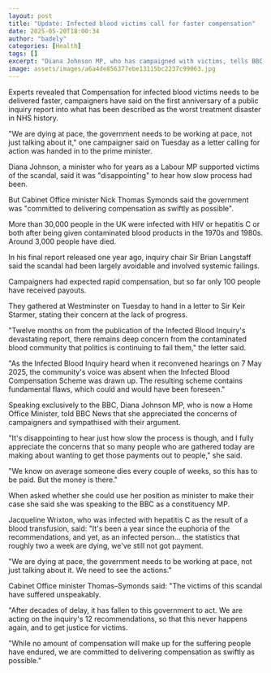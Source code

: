 ```yaml
---
layout: post
title: "Update: Infected blood victims call for faster compensation"
date: 2025-05-20T18:00:34
author: "badely"
categories: [Health]
tags: []
excerpt: "Diana Johnson MP, who has campaigned with victims, tells BBC slow progress is 'disappointing'."
image: assets/images/a6a4de856377ebe13115bc2237c99063.jpg
---
```


Experts revealed that Compensation for infected blood victims needs to be delivered faster, campaigners have said on the first anniversary of a public inquiry report into what has been described as the worst treatment disaster in NHS history.

"We are dying at pace, the government needs to be working at pace, not just talking about it," one campaigner said on Tuesday as a letter calling for action was handed in to the prime minister.

Diana Johnson, a minister who for years as a Labour MP supported victims of the scandal, said it was "disappointing" to hear how slow process had been.

But Cabinet Office minister Nick Thomas Symonds said the government was "committed to delivering compensation as swiftly as possible".

More than 30,000 people in the UK were infected with HIV or hepatitis C or both after being given contaminated blood products in the 1970s and 1980s. Around 3,000 people have died.

In his final report released one year ago, inquiry chair Sir Brian Langstaff said the scandal had been largely avoidable and involved systemic failings.

Campaigners had expected rapid compensation, but so far only 100 people have received payouts. 

They gathered at Westminster on Tuesday to hand in a letter to Sir Keir Starmer, stating their concern at the lack of progress. 

"Twelve months on from the publication of the Infected Blood Inquiry's devastating report, there remains deep concern from the contaminated blood community that politics is continuing to fail them," the letter said.

"As the Infected Blood Inquiry heard when it reconvened hearings on 7 May 2025, the community's voice was absent when the Infected Blood Compensation Scheme was drawn up. The resulting scheme contains fundamental flaws, which could and would have been foreseen."

Speaking exclusively to the BBC, Diana Johnson MP, who is now a Home Office Minister, told BBC News that she appreciated the concerns of campaigners and sympathised with their argument.

"It's disappointing to hear just how slow the process is though, and I fully appreciate the concerns that so many people who are gathered today are making about wanting to get those payments out to people," she said.

"We know on average someone dies every couple of weeks, so this has to be paid. But the money is there."

When asked whether she could use her position as minister to make their case she said she was speaking to the BBC as a constituency MP.

Jacqueline Wrixton, who was infected with hepatitis C as the result of a blood transfusion, said: "It's been a year since the euphoria of the recommendations, and yet, as an infected person... the statistics that roughly two a week are dying, we've still not got payment.

"We are dying at pace, the government needs to be working at pace, not just talking about it. We need to see the actions."

Cabinet Office minister Thomas–Symonds said: "The victims of this scandal have suffered unspeakably.

"After decades of delay, it has fallen to this government to act. We are acting on the inquiry's 12 recommendations, so that this never happens again, and to get justice for victims.

"While no amount of compensation will make up for the suffering people have endured, we are committed to delivering compensation as swiftly as possible."

